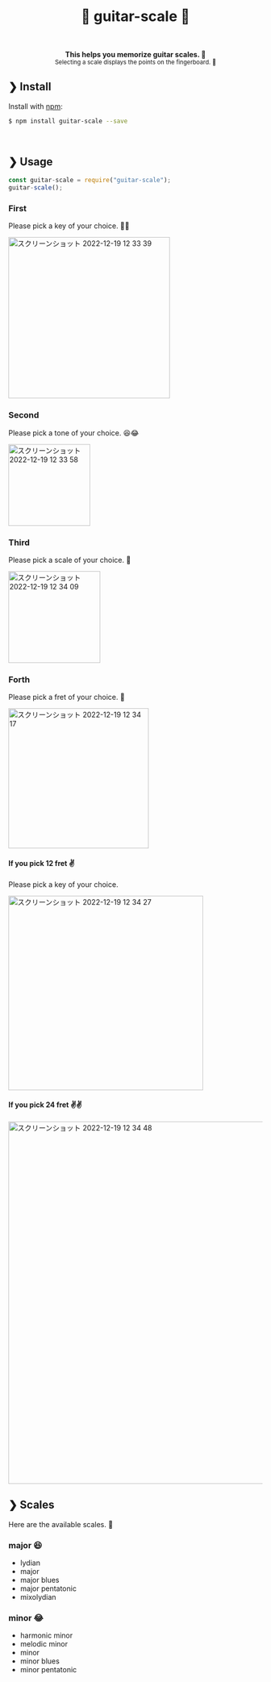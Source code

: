 <h1 align="center">🎸 guitar-scale 🎸</h1>
<br>

<p align="center">
  <b>This helps you memorize guitar scales. 💪</b><br>
  <sub>Selecting a scale displays the points on the fingerboard. 📍</sub>
</p>

## ❯ Install

Install with [npm](https://www.npmjs.com/):

```sh
$ npm install guitar-scale --save
```

<br>

## ❯ Usage

```javascript
const guitar-scale = require("guitar-scale");
guitar-scale();
```

### First

Please pick a key of your choice. 💁‍♂️

<img width="320" alt="スクリーンショット 2022-12-19 12 33 39" src="https://user-images.githubusercontent.com/94843475/208343847-999eab33-9743-4bd2-832e-7cac031e4c36.png">

### Second

Please pick a tone of your choice. 😆😂

<img width="162" alt="スクリーンショット 2022-12-19 12 33 58" src="https://user-images.githubusercontent.com/94843475/208343865-70f93861-3130-4c55-a0bf-3407f3ea39a4.png">

### Third

Please pick a scale of your choice. 🎹

<img width="182" alt="スクリーンショット 2022-12-19 12 34 09" src="https://user-images.githubusercontent.com/94843475/208343868-c07b9323-a312-4873-949a-48d3f36512c8.png">

### Forth

Please pick a fret of your choice. 👀

<img width="278" alt="スクリーンショット 2022-12-19 12 34 17" src="https://user-images.githubusercontent.com/94843475/208343870-7016270f-32ee-4f04-944c-4e5dbdc63af9.png">

#### If you pick 12 fret ✌️

Please pick a key of your choice.

<img width="386" alt="スクリーンショット 2022-12-19 12 34 27" src="https://user-images.githubusercontent.com/94843475/208343874-1fa85235-3716-46e0-a4d2-0ce68b27375a.png">

#### If you pick 24 fret ✌️✌️

<img width="719" alt="スクリーンショット 2022-12-19 12 34 48" src="https://user-images.githubusercontent.com/94843475/208343878-6c6a507b-7f0e-4e36-8775-bf644c789d2a.png">

## ❯ Scales

Here are the available scales. 🤳

### major 😆

- lydian
- major
- major blues
- major pentatonic
- mixolydian

### minor 😂

- harmonic minor
- melodic minor
- minor
- minor blues
- minor pentatonic
